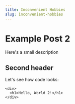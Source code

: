 ```yaml
---
title: Inconvenient Hobbies
slug: inconvenient-hobbies
---
```

# Example Post 2
Here's a small description

## Second header
Let's see how code looks:

    <div>
      <h1>Hello, World 2!</h1>
    </div>

